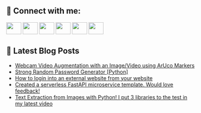 ## 🔎 Connect with me:
[<img height="32" width="40" src="https://cdn.jsdelivr.net/npm/simple-icons@v5/icons/telegram.svg" />](https://t.me/bullbesh)
[<img height="32" width="40" src="https://cdn.jsdelivr.net/npm/simple-icons@v5/icons/vk.svg" />](https://vk.com/bullbesh)
[<img height="32" width="40" src="https://cdn.jsdelivr.net/npm/simple-icons@v5/icons/twitter.svg" />](https://twitter.com/bullbesh1)
[<img height="32" width="40" src="https://cdn.jsdelivr.net/npm/simple-icons@v5/icons/instagram.svg" />](https://www.instagram.com/bullbesh)
[<img height="32" width="40" src="https://cdn.jsdelivr.net/npm/simple-icons@v5/icons/reddit.svg" />](https://www.reddit.com/user/bullbesh)
[<img height="32" width="40" src="https://cdn.jsdelivr.net/npm/simple-icons@v5/icons/youtube.svg" />](https://www.youtube.com/channel/UCtfjRs6uzgq5mfm8S06WTcg)

## 📕 Latest Blog Posts
<!-- BLOG-POST-LIST:START -->
- [Webcam Video Augmentation with an Image/Video using ArUco Markers](https://www.reddit.com/r/Python/comments/vxdm3k/webcam_video_augmentation_with_an_imagevideo/)
- [Strong Random Password Generator [Python]](https://www.reddit.com/r/Python/comments/vxdgfs/strong_random_password_generator_python/)
- [How to login into an external website from your website](https://www.reddit.com/r/Python/comments/vxd89v/how_to_login_into_an_external_website_from_your/)
- [Created a serverless FastAPI microservice template. Would love feedback!](https://www.reddit.com/r/Python/comments/vxcm6h/created_a_serverless_fastapi_microservice/)
- [Text Extraction from Images with Python! I put 3 libraries to the test in my latest video](https://www.reddit.com/r/Python/comments/vxc8ye/text_extraction_from_images_with_python_i_put_3/)
<!-- BLOG-POST-LIST:END -->
